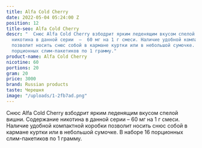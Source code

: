 ```yaml
---
title: Alfa Cold Cherry
date: 2022-05-04 05:24:00 Z
position: 12
title-seo: Alfa Cold Cherry
descr: "  Снюс Alfa Cold Cherry взбодрит ярким леденящим вкусом спелой вишни. Содержание
  никотина в данной серии  –  60 мг на 1 г смеси. Наличие удобной компактной коробки
  позволит носить снюс собой в кармане куртки или в небольшой сумочке. В наборе 16
  порционных слим-пакетиков по 1 грамму."
product-name: Alfa Cold Cherry
nicotine: 60
portions: 20
gram: 20
price: 3000
brand: Russian products
taste: Черешня
image: "/uploads/1-2fb7ad.png"
---
```


  Снюс Alfa Cold Cherry взбодрит ярким леденящим вкусом спелой вишни. Содержание никотина в данной серии  –  60 мг на 1 г смеси. Наличие удобной компактной коробки позволит носить снюс собой в кармане куртки или в небольшой сумочке. В наборе 16 порционных слим-пакетиков по 1 грамму.